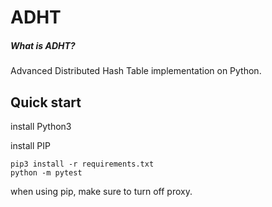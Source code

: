 # ADHT



##### What is ADHT?

Advanced Distributed Hash Table  implementation on Python.



## Quick start

install Python3

install PIP



```
pip3 install -r requirements.txt
python -m pytest
```

when using pip, make sure to turn off proxy.

